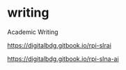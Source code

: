 # writing
Academic Writing

https://digitalbdg.gitbook.io/rpi-slrai


https://digitalbdg.gitbook.io/rpi-slna-ai

